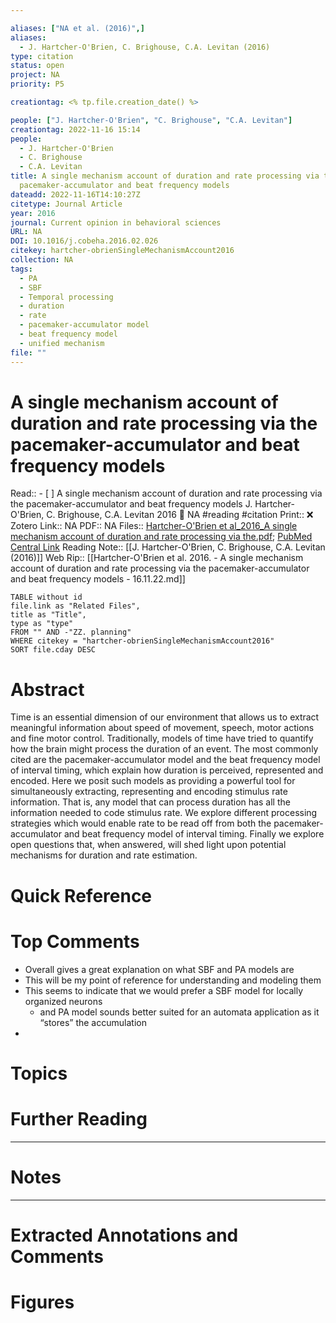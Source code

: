 ```yaml
---

aliases: ["NA et al. (2016)",]
aliases:
  - J. Hartcher-O'Brien, C. Brighouse, C.A. Levitan (2016)
type: citation
status: open
project: NA
priority: P5

creationtag: <% tp.file.creation_date() %>

people: ["J. Hartcher-O'Brien", "C. Brighouse", "C.A. Levitan"]
creationtag: 2022-11-16 15:14
people:
  - J. Hartcher-O'Brien
  - C. Brighouse
  - C.A. Levitan
title: A single mechanism account of duration and rate processing via the
  pacemaker-accumulator and beat frequency models
dateadd: 2022-11-16T14:10:27Z
citetype: Journal Article
year: 2016
journal: Current opinion in behavioral sciences
URL: NA
DOI: 10.1016/j.cobeha.2016.02.026
citekey: hartcher-obrienSingleMechanismAccount2016
collection: NA
tags:
  - PA
  - SBF
  - Temporal processing
  - duration
  - rate
  - pacemaker-accumulator model
  - beat frequency model
  - unified mechanism
file: ""
---
```


# A single mechanism account of duration and rate processing via the pacemaker-accumulator and beat frequency models
Read:: - [ ] A single mechanism account of duration and rate processing via the pacemaker-accumulator and beat frequency models J. Hartcher-O'Brien, C. Brighouse, C.A. Levitan 2016 🛫 NA #reading #citation
Print::  ❌
Zotero Link:: NA
PDF:: NA
Files:: [Hartcher-O'Brien et al_2016_A single mechanism account of duration and rate processing via the.pdf](file:////home/michaelt/Insync/m@tarlton.info/Google%20Drive/06.%20Zotero/storage/4CNUGNR3/Hartcher-O'Brien%20et%20al_2016_A%20single%20mechanism%20account%20of%20duration%20and%20rate%20processing%20via%20the.pdf); [PubMed Central Link](file:///)
Reading Note:: [[J. Hartcher-O'Brien, C. Brighouse, C.A. Levitan (2016)]]
Web Rip:: [[Hartcher-O'Brien et al. 2016. - A single mechanism account of duration and rate processing via the pacemaker-accumulator and beat frequency models - 16.11.22.md]]

```dataview
TABLE without id
file.link as "Related Files",
title as "Title",
type as "type"
FROM "" AND -"ZZ. planning"
WHERE citekey = "hartcher-obrienSingleMechanismAccount2016" 
SORT file.cday DESC

```

# Abstract
Time is an essential dimension of our environment that allows us to extract meaningful information about speed of movement, speech, motor actions and fine motor control. Traditionally, models of time have tried to quantify how the brain might process the duration of an event. The most commonly cited are the pacemaker-accumulator model and the beat frequency model of interval timing, which explain how duration is perceived, represented and encoded. Here we posit such models as providing a powerful tool for simultaneously extracting, representing and encoding stimulus rate information. That is, any model that can process duration has all the information needed to code stimulus rate. We explore different processing strategies which would enable rate to be read off from both the pacemaker-accumulator and beat frequency model of interval timing. Finally we explore open questions that, when answered, will shed light upon potential mechanisms for duration and rate estimation.

# Quick Reference


# Top Comments
- Overall gives a great explanation on what SBF and PA models are
- This will be my point of reference for understanding and modeling them
- This seems to indicate that we would prefer a SBF model for locally organized neurons
	- and PA model sounds better suited for an automata application as it “stores” the accumulation
- 

# Topics


# Further Reading 
 

----
# Notes


----
# Extracted Annotations and Comments


# Figures
